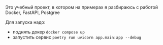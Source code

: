 Это учебный проект, в котором на примерах я разбираюсь с работой Docker, FastAPI, Postgree

Для запуска надо:

- поднять докер `docker compose up`
- запустить сервис `poetry run uvicorn app.main:app --debug`

